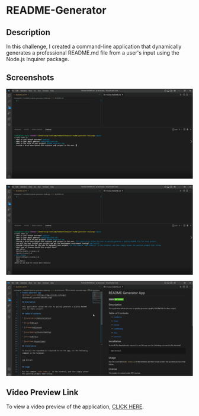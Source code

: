 # README-Generator

## Description

In this challenge, I created a command-line application that dynamically generates a professional README.md file from a user's input using the Node.js Inquirer package.

## Screenshots

![Screenshot of the application](./images/README%20Generator%20Screenshot1.png)

![Screenshot of the application](./images/README%20Generator%20Screenshot2.png)

![Screenshot of the application](./images/README%20Generator%20Screenshot3.png)

## Video Preview Link

To view a video preview of the application, [CLICK HERE](https://drive.google.com/file/d/1Fu1WnSWepoXP9MQ5oQUwB59qtt_1y9LU/view).
